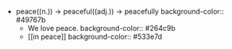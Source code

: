 - peace((n.)) -> peaceful((adj.)) -> peacefully
  background-color:: #49767b
	- We love peace.
	  background-color:: #264c9b
	- [[in peace]]
	  background-color:: #533e7d
